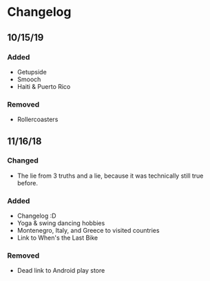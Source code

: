 # Changelog

## 10/15/19
### Added
- Getupside
- Smooch
- Haiti & Puerto Rico

### Removed
- Rollercoasters

## 11/16/18
### Changed
- The lie from 3 truths and a lie, because it was technically still true before.

### Added
- Changelog :D
- Yoga & swing dancing hobbies
- Montenegro, Italy, and Greece to visited countries
- Link to When's the Last Bike

### Removed
- Dead link to Android play store

